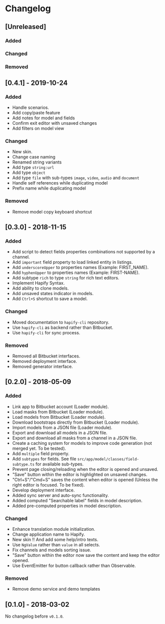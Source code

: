 # Changelog

## [Unreleased]

### Added

### Changed

### Removed

## [0.4.1] - 2019-10-24

### Added

-   Handle scenarios.
-   Add copy/paste feature
-   Add notes for model and fields
-   Confirm exit editor with unsaved changes
-   Add filters on model view

### Changed

-   New skin.
-   Change case naming
-   Renamed string variants
-   Add type `string:url`
-   Add type `object`
-   Add type `file` with sub-types `image`, `video`, `audio` and `document`
-   Handle self references while duplicating model
-   Prefix name while duplicating model

### Removed

-   Remove model copy keyboard shortcut

## [0.3.0] - 2018-11-15

### Added

-   Add script to detect fields properties combinations not supported by a channel.
-   Add `important` field property to load linked entity in listings.
-   Add `underscoreUpper` to properties names (Example: FIRST_NAME).
-   Add `hyphenUpper` to properties names (Example: FIRST-NAME).
-   Add subtype `rich` to type `string` for rich text editors.
-   Implement Hapify Syntax.
-   Add ability to clone models.
-   Add unsaved states indicator in models.
-   Add `Ctrl+S` shortcut to save a model.

### Changed

-   Moved documentation to `hapify-cli` repository.
-   Use `hapify-cli` as backend rather than Bitbucket.
-   Use `hapify-cli` for sync process.

### Removed

-   Removed all Bitbucket interfaces.
-   Removed deployment interface.
-   Removed generator interface.

## [0.2.0] - 2018-05-09

### Added

-   Link app to Bitbucket account (Loader module).
-   Load masks from Bitbucket (Loader module).
-   Load models from Bitbucket (Loader module).
-   Download bootstraps directly from Bitbucket (Loader module).
-   Import models from a JSON file (Loader module).
-   Export and download all models in a JSON file.
-   Export and download all masks from a channel in a JSON file.
-   Create a caching system for models to improve code generation (not merged yet. To be tested).
-   Add `multiple` field property.
-   Add `subtypes` for fields. See file `src/app/model/classes/field-subtype.ts` for available sub-types.
-   Prevent page closing/reloading when the editor is opened and unsaved.
-   "Save" button within the editor is highlighted on unsaved changes.
-   "Ctrl+S"/"Cmd+S" saves the content when editor is opened (Unless the right editor is focused. To be fixed).
-   Develop deployment interface.
-   Added sync server and auto-sync functionality.
-   Added computed "Searchable label" fields in model description.
-   Added pre-computed properties in model description.

### Changed

-   Enhance translation module initialization.
-   Change application name to Hapify.
-   New skin !! And add some help/intro texts.
-   Use `NgValue` rather than `value` in all selects.
-   Fix channels and models sorting issue.
-   "Save" button within the editor now save the content and keep the editor opened.
-   Use EventEmitter for button callback rather than Observable.

### Removed

-   Remove demo service and demo templates

## [0.1.0] - 2018-03-02

No changelog before `v0.1.0`.

